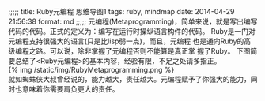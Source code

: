 ;;;;;
title: Ruby元编程 思维导图1
tags: ruby, mindmap
date: 2014-04-29 21:56:38
format: md
;;;;;
元编程(Metaprogramming)，简单来说，就是写出编写代码的代码。正式的定义为：编写在运行时操纵语言构件的代码。
Ruby是一门对元编程支持很强大的语言(只是比lisp弱一点)，而且，元编程
也是通向Ruby的高级编程之路。可以说，除非掌握了元编程否则不能算是真正掌
握了Ruby。
下图简要总结了<Ruby元编程>的基本内容，经验有限，不足之处请多指正。
<br>
{% img /static/img/RubyMetaprogramming.png %}
<br> 
就如蜘蛛侠大叔曾经说的，能力越大，责任越大。元编程赋予了你强大的能力，同时也意味着你需要肩负更大的责任。


